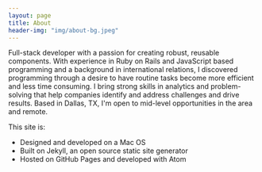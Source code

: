 ```yaml
---
layout: page
title: About
header-img: "img/about-bg.jpeg"
---
```


Full-stack developer with a passion for creating robust, reusable components. With experience in Ruby on Rails and JavaScript based programming and a background in international relations, I discovered programming through a desire to have routine tasks become more efficient and less time consuming. I bring strong skills in analytics and problem-solving that help companies identify and address challenges and drive results. Based in Dallas, TX, I'm open to mid-level opportunities in the area and remote.

This site is:
* Designed and developed on a Mac OS
* Built on Jekyll, an open source static site generator
* Hosted on GitHub Pages and developed with Atom
